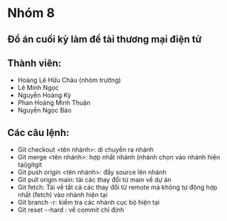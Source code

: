 # Nhóm 8
## Đồ án cuối kỳ làm đề tài thương mại điện tử

## Thành viên:
- Hoàng Lê Hữu Châu (nhóm trưởng)
- Lê Minh Ngọc
- Nguyễn Hoàng Kỳ
- Phan Hoàng Minh Thuận
- Nguyễn Ngọc Bảo

## Các câu lệnh:
- Git checkout <tên nhánh>: di chuyển ra nhánh
- Git merge <tên nhánh>: hợp nhất nhánh (nhánh chọn vào nhánh hiện tại)gitgit
- Git push origin <tên nhánh>: đẩy source lên nhánh
- Git pull origin main: tải các thay đổi từ main về dự án
- Git fetch: Tải về tất cả các thay đổi từ remote mà không tự động hợp nhất (fetch) vào nhánh hiện tại
- Git branch -r: kiểm tra các nhánh cục bộ hiện tại
- Git reset --hard <id commit>: về commit chỉ định
